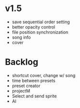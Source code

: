 # v1.5

- save sequential order setting
- better opacity control
- file position synchronization
- song info
- cover

# Backlog

- shortcut cover, change w/ song
- time between presets
- preset creator
- projectM
- Select and send sprite
- AI